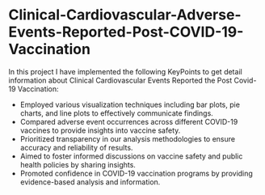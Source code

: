 # Clinical-Cardiovascular-Adverse-Events-Reported-Post-COVID-19-Vaccination

In this project I have implemented the following KeyPoints to get detail information about Clinical Cardiovascular Events Reported the Post Covid-19 Vaccination:

- Employed various visualization techniques including bar plots, pie charts, and line plots to effectively communicate findings.
- Compared adverse event occurrences across different COVID-19 vaccines to provide insights into vaccine safety.
- Prioritized transparency in our analysis methodologies to ensure accuracy and reliability of results.
- Aimed to foster informed discussions on vaccine safety and public health policies by sharing insights.
- Promoted confidence in COVID-19 vaccination programs by providing evidence-based analysis and information.

